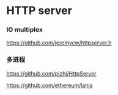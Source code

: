 # HTTP server

### IO multiplex

https://github.com/jeremycw/httpserver.h

### 多进程

https://github.com/pizhi/HttpServer



https://github.com/ethereum/lahja

